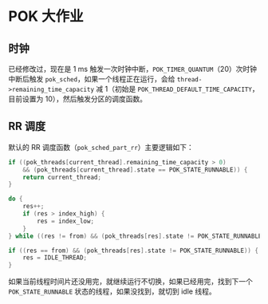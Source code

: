 # POK 大作业

## 时钟

已经修改过，现在是 1 ms 触发一次时钟中断，`POK_TIMER_QUANTUM`（20）次时钟中断后触发 `pok_sched`，如果一个线程正在运行，会给 `thread->remaining_time_capacity` 减 1（初始是 `POK_THREAD_DEFAULT_TIME_CAPACITY`，目前设置为 10），然后触发分区的调度函数。

## RR 调度

默认的 RR 调度函数（`pok_sched_part_rr`）主要逻辑如下：

```c
if ((pok_threads[current_thread].remaining_time_capacity > 0)
    && (pok_threads[current_thread].state == POK_STATE_RUNNABLE)) {
    return current_thread;
}

do {
    res++;
    if (res > index_high) {
        res = index_low;
    }
} while ((res != from) && (pok_threads[res].state != POK_STATE_RUNNABLE));

if ((res == from) && (pok_threads[res].state != POK_STATE_RUNNABLE)) {
    res = IDLE_THREAD;
}
```

如果当前线程时间片还没用完，就继续运行不切换，如果已经用完，找到下一个 `POK_STATE_RUNNABLE` 状态的线程，如果没找到，就切到 idle 线程。
